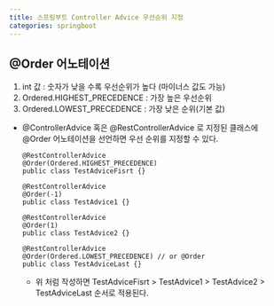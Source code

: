 ```yaml
---
title: 스프링부트 Controller Advice 우선순위 지정
categories: springboot
---
```


## @Order 어노테이션
  1. int 값 : 숫자가 낮을 수록 우선순위가 높다 (마이너스 값도 가능)
  2. Ordered.HIGHEST_PRECEDENCE : 가장 높은 우선순위
  3. Ordered.LOWEST_PRECEDENCE : 가장 낮은 순위(기본 값)
  - @ControllerAdvice 혹은 @RestControllerAdvice 로 지정된 클래스에 @Order 어노테이션을 선언하면 우선 순위를 지정할 수 있다.
    ```
    @RestControllerAdvice
    @Order(Ordered.HIGHEST_PRECEDENCE)
    public class TestAdviceFisrt {}

    @RestControllerAdvice
    @Order(-1)
    public class TestAdvice1 {}

    @RestControllerAdvice
    @Order(1)
    public class TestAdvice2 {}

    @RestControllerAdvice
    @Order(Ordered.LOWEST_PRECEDENCE) // or @Order
    public class TestAdviceLast {}
    ```
    - 위 처럼 작성하면 TestAdviceFisrt > TestAdvice1 > TestAdvice2 > TestAdviceLast 순서로 적용된다.
